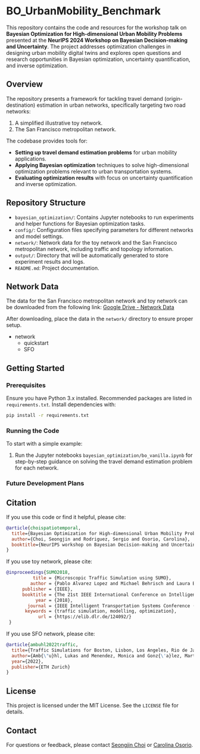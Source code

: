 # BO_UrbanMobility_Benchmark

This repository contains the code and resources for the workshop talk on **Bayesian Optimization for High-dimensional Urban Mobility Problems** presented at the **NeurIPS 2024 Workshop on Bayesian Decision-making and Uncertainty**. The project addresses optimization challenges in designing urban mobility digital twins and explores open questions and research opportunities in Bayesian optimization, uncertainty quantification, and inverse optimization.

## Overview
The repository presents a framework for tackling travel demand (origin-destination) estimation in urban networks, specifically targeting two road networks:
1. A simplified illustrative toy network.
2. The San Francisco metropolitan network.

The codebase provides tools for:
- **Setting up travel demand estimation problems** for urban mobility applications.
- **Applying Bayesian optimization** techniques to solve high-dimensional optimization problems relevant to urban transportation systems.
- **Evaluating optimization results** with focus on uncertainty quantification and inverse optimization.

## Repository Structure
- `bayesian_optimization/`: Contains Jupyter notebooks to run experiments and helper functions for Bayesian optimization tasks.
- `config/`: Configuration files specifying parameters for different networks and model settings.
- `network/`: Network data for the toy network and the San Francisco metropolitan network, including traffic and topology information.
- `output/`: Directory that will be automatically generated to store experiment results and logs.
- `README.md`: Project documentation.
## Network Data

The data for the San Francisco metropolitan network and toy network can be downloaded from the following link:
[Google Drive - Network Data](https://drive.google.com/drive/folders/1--mlsymabNWqtGUKvF1ujgmPg0BXaAyb?usp=sharing)

After downloading, place the data in the `network/` directory to ensure proper setup.

 - network
   - quickstart
   - SFO

## Getting Started

### Prerequisites

Ensure you have Python 3.x installed. Recommended packages are listed in `requirements.txt`. Install dependencies with:
```bash
pip install -r requirements.txt
```

### Running the Code

To start with a simple example:
1. Run the Jupyter notebooks `bayesian_optimization/bo_vanilla.ipynb` for step-by-step guidance on solving the travel demand estimation problem for each network.

### Future Development Plans



## Citation

If you use this code or find it helpful, please cite:

```bibtex
@article{choispatiotemporal,
  title={Bayesian Optimization for High-dimensional Urban Mobility Problems},
  author={Choi, Seongjin and Rodriguez, Sergio and Osorio, Carolina},
  booktitle={NeurIPS workshop on Bayesian Decision-making and Uncertainty 2024}
}
```

If you use toy network, please cite:
```bibtex
@inproceedings{SUMO2018,
          title = {Microscopic Traffic Simulation using SUMO},
         author = {Pablo Alvarez Lopez and Michael Behrisch and Laura Bieker-Walz and Jakob Erdmann and Yun-Pang Fl{\"o}tter{\"o}d and Robert Hilbrich and Leonhard L{\"u}cken and Johannes Rummel and Peter Wagner and Evamarie Wie{\ss}ner},
      publisher = {IEEE},
      booktitle = {The 21st IEEE International Conference on Intelligent Transportation Systems},
           year = {2018},
        journal = {IEEE Intelligent Transportation Systems Conference (ITSC)},
       keywords = {traffic simulation, modelling, optimization},
            url = {https://elib.dlr.de/124092/}
 }
 ```
 
If you use SFO network, please cite:
```bibtex
@article{ambuhl2022traffic,
  title={Traffic Simulations for Boston, Lisbon, Los Angeles, Rio de Janeiro, San Francisco: SUMO simulation files for running 24h of car traffic},
  author={Amb{\"u}hl, Lukas and Menendez, Monica and Gonz{\'a}lez, Marta C},
  year={2022},
  publisher={ETH Zurich}
}
```

## License

This project is licensed under the MIT License. See the `LICENSE` file for details.

## Contact

For questions or feedback, please contact [Seongjin Choi](chois@umn.edu) or [Carolina Osorio](carolina.osorio@hec.ca).



